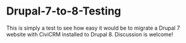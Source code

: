 # Drupal-7-to-8-Testing
This is simply a test to see how easy it would be to migrate a Drupal 7 website with CiviCRM installed to Drupal 8. Discussion is welcome!
